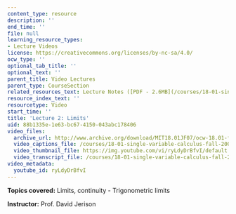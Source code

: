 ```yaml
---
content_type: resource
description: ''
end_time: ''
file: null
learning_resource_types:
- Lecture Videos
license: https://creativecommons.org/licenses/by-nc-sa/4.0/
ocw_type: ''
optional_tab_title: ''
optional_text: ''
parent_title: Video Lectures
parent_type: CourseSection
related_resources_text: Lecture Notes ([PDF - 2.6MB](/courses/18-01-single-variable-calculus-fall-2006/resources/lec2))
resource_index_text: ''
resourcetype: Video
start_time: ''
title: 'Lecture 2: Limits'
uid: 88b1335e-1e63-bc67-4150-043abc178406
video_files:
  archive_url: http://www.archive.org/download/MIT18.01JF07/ocw-18.01-f07-lec02_300k.mp4
  video_captions_file: /courses/18-01-single-variable-calculus-fall-2006/0872c6a8a0ac5bde9a8f60d1bb726578_ryLdyDrBfvI.vtt
  video_thumbnail_file: https://img.youtube.com/vi/ryLdyDrBfvI/default.jpg
  video_transcript_file: /courses/18-01-single-variable-calculus-fall-2006/e2bf33d61c065a3d8ba934e3178a44ae_ryLdyDrBfvI.pdf
video_metadata:
  youtube_id: ryLdyDrBfvI
---
```


**Topics covered:** Limits, continuity - Trigonometric limits

**Instructor:** Prof. David Jerison

